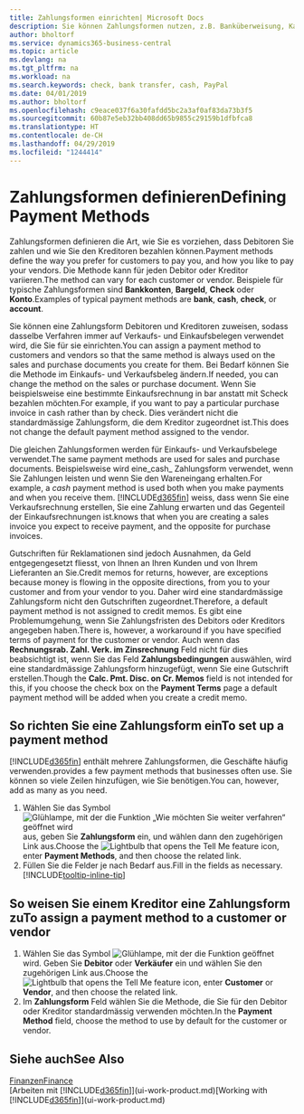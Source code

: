 ```yaml
---
title: Zahlungsformen einrichten| Microsoft Docs
description: Sie können Zahlungsformen nutzen, z.B. Banküberweisung, Kasse oder Paypal, um festzulegen, wie eine Rechnung bezahlt wird.
author: bholtorf
ms.service: dynamics365-business-central
ms.topic: article
ms.devlang: na
ms.tgt_pltfrm: na
ms.workload: na
ms.search.keywords: check, bank transfer, cash, PayPal
ms.date: 04/01/2019
ms.author: bholtorf
ms.openlocfilehash: c9eace037f6a30fafdd5bc2a3af0af83da73b3f5
ms.sourcegitcommit: 60b87e5eb32bb408dd65b9855c29159b1dfbfca8
ms.translationtype: HT
ms.contentlocale: de-CH
ms.lasthandoff: 04/29/2019
ms.locfileid: "1244414"
---
```

# <a name="defining-payment-methods"></a><span data-ttu-id="cc79c-103">Zahlungsformen definieren</span><span class="sxs-lookup"><span data-stu-id="cc79c-103">Defining Payment Methods</span></span>
<span data-ttu-id="cc79c-104">Zahlungsformen definieren die Art, wie Sie es vorziehen, dass Debitoren Sie zahlen und wie Sie den Kreditoren bezahlen können.</span><span class="sxs-lookup"><span data-stu-id="cc79c-104">Payment methods define the way you prefer for customers to pay you, and how you like to pay your vendors.</span></span> <span data-ttu-id="cc79c-105">Die Methode kann für jeden Debitor oder Kreditor variieren.</span><span class="sxs-lookup"><span data-stu-id="cc79c-105">The method can vary for each customer or vendor.</span></span> <span data-ttu-id="cc79c-106">Beispiele für typische Zahlungsformen sind **Bankkonten**, **Bargeld**, **Check** oder **Konto**.</span><span class="sxs-lookup"><span data-stu-id="cc79c-106">Examples of typical payment methods are **bank**, **cash**, **check**, or **account**.</span></span> 

<span data-ttu-id="cc79c-107">Sie können eine Zahlungsform Debitoren und Kreditoren zuweisen, sodass dasselbe Verfahren  immer auf Verkaufs- und Einkaufsbelegen verwendet wird, die Sie für sie einrichten.</span><span class="sxs-lookup"><span data-stu-id="cc79c-107">You can assign a payment method to customers and vendors so that the same method is always used on the sales and purchase documents you create for them.</span></span> <span data-ttu-id="cc79c-108">Bei Bedarf können Sie die Methode im Einkaufs- und Verkaufsbeleg ändern.</span><span class="sxs-lookup"><span data-stu-id="cc79c-108">If needed, you can change the method on the sales or purchase document.</span></span> <span data-ttu-id="cc79c-109">Wenn Sie beispielsweise eine bestimmte Einkaufsrechnung in bar anstatt mit Scheck bezahlen möchten.</span><span class="sxs-lookup"><span data-stu-id="cc79c-109">For example, if you want to pay a particular purchase invoice in cash rather than by check.</span></span> <span data-ttu-id="cc79c-110">Dies verändert nicht die standardmässige Zahlungsform, die dem Kreditor zugeordnet ist.</span><span class="sxs-lookup"><span data-stu-id="cc79c-110">This does not change the default payment method assigned to the vendor.</span></span>

<span data-ttu-id="cc79c-111">Die gleichen Zahlungsformen werden für Einkaufs- und Verkaufsbelege verwendet.</span><span class="sxs-lookup"><span data-stu-id="cc79c-111">The same payment methods are used for sales and purchase documents.</span></span> <span data-ttu-id="cc79c-112">Beispielsweise wird eine_cash_ Zahlungsform verwendet, wenn Sie Zahlungen leisten und wenn Sie den Wareneingang erhalten.</span><span class="sxs-lookup"><span data-stu-id="cc79c-112">For example, a _cash_ payment method is used both when you make payments and when you receive them.</span></span> [!INCLUDE[d365fin](includes/d365fin_md.md)] <span data-ttu-id="cc79c-113">weiss, dass wenn Sie eine Verkaufsrechnung erstellen, Sie eine Zahlung erwarten und das Gegenteil der Einkaufsrechnungen ist.</span><span class="sxs-lookup"><span data-stu-id="cc79c-113">knows that when you are creating a sales invoice you expect to receive payment, and the opposite for purchase invoices.</span></span> 

<span data-ttu-id="cc79c-114">Gutschriften für Reklamationen sind jedoch Ausnahmen, da Geld entgegengesetzt fliesst, von Ihnen an Ihren Kunden und von Ihrem Lieferanten an Sie.</span><span class="sxs-lookup"><span data-stu-id="cc79c-114">Credit memos for returns, however, are exceptions because money is flowing in the opposite directions, from you to your customer and from your vendor to you.</span></span> <span data-ttu-id="cc79c-115">Daher wird eine standardmässige Zahlungsform nicht den Gutschriften zugeordnet.</span><span class="sxs-lookup"><span data-stu-id="cc79c-115">Therefore, a default payment method is not assigned to credit memos.</span></span> <span data-ttu-id="cc79c-116">Es gibt eine Problemumgehung, wenn Sie Zahlungsfristen des Debitors oder Kreditors angegeben haben.</span><span class="sxs-lookup"><span data-stu-id="cc79c-116">There is, however, a workaround if you have specified terms of payment for the customer or vendor.</span></span> <span data-ttu-id="cc79c-117">Auch wenn das **Rechnungsrab. Zahl. Verk. im Zinsrechnung** Feld nicht für dies beabsichtigt ist, wenn Sie das Feld **Zahlungsbedingungen** auswählen, wird eine standardmässige Zahlungsform hinzugefügt, wenn Sie eine Gutschrift erstellen.</span><span class="sxs-lookup"><span data-stu-id="cc79c-117">Though the **Calc. Pmt. Disc. on Cr. Memos** field is not intended for this, if you choose the check box on the **Payment Terms** page a default payment method will be added when you create a credit memo.</span></span>

## <a name="to-set-up-a-payment-method"></a><span data-ttu-id="cc79c-118">So richten Sie eine Zahlungsform ein</span><span class="sxs-lookup"><span data-stu-id="cc79c-118">To set up a payment method</span></span>
[!INCLUDE[d365fin](includes/d365fin_md.md)] <span data-ttu-id="cc79c-119">enthält mehrere Zahlungsformen, die Geschäfte häufig verwenden.</span><span class="sxs-lookup"><span data-stu-id="cc79c-119">provides a few payment methods that businesses often use.</span></span> <span data-ttu-id="cc79c-120">Sie können so viele Zeilen hinzufügen, wie Sie benötigen.</span><span class="sxs-lookup"><span data-stu-id="cc79c-120">You can, however, add as many as you need.</span></span>

1. <span data-ttu-id="cc79c-121">Wählen Sie das Symbol ![Glühlampe, mit der die Funktion „Wie möchten Sie weiter verfahren“ geöffnet wird](media/ui-search/search_small.png "Wie möchten Sie weiter verfahren?") aus, geben Sie **Zahlungsform** ein, und wählen dann den zugehörigen Link aus.</span><span class="sxs-lookup"><span data-stu-id="cc79c-121">Choose the ![Lightbulb that opens the Tell Me feature](media/ui-search/search_small.png "Tell me what you want to do") icon, enter **Payment Methods**, and then choose the related link.</span></span>
2. <span data-ttu-id="cc79c-122">Füllen Sie die Felder je nach Bedarf aus.</span><span class="sxs-lookup"><span data-stu-id="cc79c-122">Fill in the fields as necessary.</span></span> [!INCLUDE[tooltip-inline-tip](includes/tooltip-inline-tip_md.md)]

## <a name="to-assign-a-payment-method-to-a-customer-or-vendor"></a><span data-ttu-id="cc79c-123">So weisen Sie einem Kreditor eine Zahlungsform zu</span><span class="sxs-lookup"><span data-stu-id="cc79c-123">To assign a payment method to a customer or vendor</span></span>
1. <span data-ttu-id="cc79c-124">Wählen Sie das Symbol ![Glühlampe, mit der die Funktion](media/ui-search/search_small.png "Wie möchten Sie weiter verfahren") geöffnet wird. Geben Sie **Debitor** oder **Verkäufer** ein und wählen Sie den zugehörigen Link aus.</span><span class="sxs-lookup"><span data-stu-id="cc79c-124">Choose the ![Lightbulb that opens the Tell Me feature](media/ui-search/search_small.png "Tell me what you want to do") icon, enter **Customer** or **Vendor**, and then choose the related link.</span></span>
2. <span data-ttu-id="cc79c-125">Im **Zahlungsform** Feld wählen Sie die Methode, die Sie für den Debitor oder Kreditor standardmässig verwenden möchten.</span><span class="sxs-lookup"><span data-stu-id="cc79c-125">In the **Payment Method** field, choose the method to use by default for the customer or vendor.</span></span>

## <a name="see-also"></a><span data-ttu-id="cc79c-126">Siehe auch</span><span class="sxs-lookup"><span data-stu-id="cc79c-126">See Also</span></span>
[<span data-ttu-id="cc79c-127">Finanzen</span><span class="sxs-lookup"><span data-stu-id="cc79c-127">Finance</span></span>](finance.md)  
<span data-ttu-id="cc79c-128">[Arbeiten mit [!INCLUDE[d365fin](includes/d365fin_md.md)]](ui-work-product.md)</span><span class="sxs-lookup"><span data-stu-id="cc79c-128">[Working with [!INCLUDE[d365fin](includes/d365fin_md.md)]](ui-work-product.md)</span></span>  
